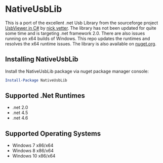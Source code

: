 # NativeUsbLib

This is a port of the excellent .net Usb Library from the sourceforge project [
UsbViewer in C#](https://sourceforge.net/projects/usbviewerincsha/) by [nick vetter](https://sourceforge.net/u/nickvetter/profile/). The library has not been updated for quite some time and is targeting .net framework 2.0. There are also issues running on x64 builds of Windows. This repo updates the runtimes and resolves the x64 runtime issues. The library is also available on [nuget.org](https://www.nuget.org/packages/NativeUsbLib).

## Installing NativeUsbLib

Install the NativeUsbLib package via nuget package manager console:

```powershell
Install-Package NativeUsbLib
```

## Supported .Net Runtimes

* .net 2.0
* .net 4.5
* .net 4.6

## Supported Operating Systems

* Windows 7 x86/x64
* Windows 8 x86/x64
* Windows 10 x86/x64
